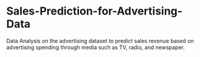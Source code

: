 # Sales-Prediction-for-Advertising-Data
Data Analysis on the advertising dataset to predict sales revenue based on advertising spending through media such as TV, radio, and newspaper.
